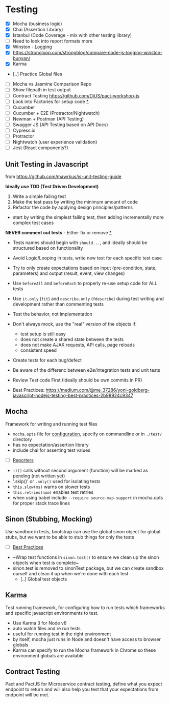 # Testing

 - [x] Mocha (business logic)
 - [x] Chai (Assertion Library)  
 - [x] Istanbul (Code Coverage - mix with other testing library)  
  - [ ] Need to look into report formats more
 - [x] Winston - Logging  
  - [x] https://strongloop.com/strongblog/compare-node-js-logging-winston-bunyan/  
 - [x] Karma  
 - [..] Practice Global files  
 - [ ] Mocha vs Jasmine Comparison Repo
 - [ ] Show filepath in test output  
 - [ ] Contract Testing https://github.com/DiUS/pact-workshop-js  
 - [ ] Look into Factories for setup code [*](https://github.com/mawrkus/js-unit-testing-guide#consider-using-factory-functions-in-the-tests)  
 - [ ] Cucumber    
 - [ ] Cucumber + E2E (Protractor/Nightwatch)  
 - [ ] Newman + Postman (API Testing)
 - [ ] Swagger JS (API Testing based on API Docs)  
 - [ ] Cypress.io
 - [ ] Protractor  
 - [ ] Nightwatch (user experience validation)  
 - [ ] Jest  (React components?)  

## __Unit Testing in Javascript__  
from https://github.com/mawrkus/js-unit-testing-guide

**Ideally use TDD (Test Driven Development)**
  1. Write a simple failing test
  2. Make the test pass by writing the minimum amount of code
  3. Refactor the code by applying design principles/patterns
-  start by writing the simplest failing test, then adding incrementally more complex test cases

**NEVER comment out tests** - Either fix or remove [*](https://github.com/mawrkus/js-unit-testing-guide#dont-comment-out-tests)

- Tests names should begin with `should...`, and ideally should be structured based on functionality
- Avoid Logic/Looping in tests, write new test for each specific test case
- Try to only create expectations based on input  (pre-condition, state, parameters) and output (result, event, view changes)
- Use `beforeAll` and `beforeEach` to properly re-use setup code for ALL tests
- Use `it.only` (`fit`) and `describe.only` (`fdescribe`) during test writing and development rather than commenting tests
- Test the behavior, not implementation
- Don't always mock, use the "real" version of the objects if:
    - test setup is still easy
    - does not create a shared state between the tests
    - does not make AJAX requests, API calls, page reloads
    - consistent speed
- Create tests for each bug/defect
- Be aware of the differenc between e2e/integration tests and unit tests
- Review Test code First (Ideally should be own commits in PR)

- Best Practices: https://medium.com/@me_37286/yoni-goldberg-javascript-nodejs-testing-best-practices-2b98924c9347

## Mocha

Framework for writing and running test files  
  - `mocha.opts` file for [configuration](https://mochajs.org/#command-line-usage), specify on commandline or in `./test/` directory
  - has no expectation/assertion library
  - include chai for asserting test values
  - [ ] [Reporters](https://mochajs.org/#reporters)
  - `it()` calls without second argument (function) will be marked as pending (not written yet)
  - '.skip()' or `.only()` used for isolating tests
  - `this.slow(ms)` warns on slower tests
  - `this.retries(num)` enables test retries
  - when using babel include `--require source-map-support` in mocha.opts for proper stack trace lines


## Sinon (Stubbing, Mocking)
 Use sandbox in tests, bootstrap can use the global sinon object for global stubs, but we want to be
 able to stub things for only the tests  
 - [ ] [Best Practices](https://semaphoreci.com/community/tutorials/best-practices-for-spies-stubs-and-mocks-in-sinon-js)
  - ~Wrap test functions in `sinon.test()` to ensure we clean up the sinon objects when test is complete~
  - sinon.test is removed to sinonTest package, but we can create sandbox ourself and clean it up when we're done with each test
    - [..] Global test objects

## Karma

Test running framework, for configuring how to run tests which frameworks and specific javascript environments to test.
 - Use Karma 3 for Node v6
 - auto watch files and re run tests
 - useful for running test in the right environment
  - by itself, mocha just runs in Node and doesn't have access to browser globals
  - Karma can specify to run the Mocha framework in Chrome so these environment globals are available


## Contract Testing

Pact and PactJS for Microservice contract testing, define what you expect endpoint to return and will also help you test that your expectations from endpoint will be met.
